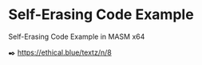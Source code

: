 # Self-Erasing Code Example
Self-Erasing Code Example in MASM x64

✒️ https://ethical.blue/textz/n/8
